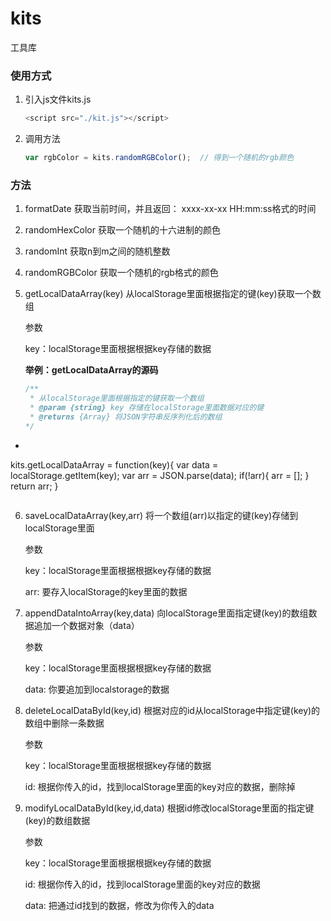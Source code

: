 # kits
 工具库

### 使用方式

1. 引入js文件kits.js

   ~~~js
   <script src="./kit.js"></script>
   ~~~

2. 调用方法

   ~~~js
   var rgbColor = kits.randomRGBColor();  // 得到一个随机的rgb颜色
   ~~~

   

   

### 方法

1. formatDate	获取当前时间，并且返回： xxxx-xx-xx HH:mm:ss格式的时间

2. randomHexColor  获取一个随机的十六进制的颜色

3. randomInt  获取n到m之间的随机整数

4. randomRGBColor   获取一个随机的rgb格式的颜色

5. getLocalDataArray(key)  从localStorage里面根据指定的键(key)获取一个数组

   参数
   
   key：localStorage里面根据根据key存储的数据
   
   **举例：getLocalDataArray的源码**
   
   ~~~js
   /**
    * 从localStorage里面根据指定的键获取一个数组
    * @param {string} key 存储在localStorage里面数据对应的键
    * @returns {Array} 将JSON字符串反序列化后的数组
   */
   ~~~
 * 
    
   kits.getLocalDataArray = function(key){
     var data = localStorage.getItem(key);
     var arr = JSON.parse(data);
     if(!arr){
       arr = [];
     }
     return arr;
   }
   
   ~~~
   
   ~~~

6. saveLocalDataArray(key,arr)   将一个数组(arr)以指定的键(key)存储到localStorage里面

   参数

   key：localStorage里面根据根据key存储的数据

   arr:    要存入localStorage的key里面的数据

   

7. appendDataIntoArray(key,data)  向localStorage里面指定键(key)的数组数据追加一个数据对象（data）

   参数

   key：localStorage里面根据根据key存储的数据

   data:    你要追加到localstorage的数据

   

8. deleteLocalDataById(key,id)   根据对应的id从localStorage中指定键(key)的数组中删除一条数据

   参数

   key：localStorage里面根据根据key存储的数据

   id:    根据你传入的id，找到localStorage里面的key对应的数据，删除掉

   

9. modifyLocalDataById(key,id,data)  根据id修改localStorage里面的指定键(key)的数组数据

   参数

   key：localStorage里面根据根据key存储的数据

   id:    根据你传入的id，找到localStorage里面的key对应的数据

   data: 把通过id找到的数据，修改为你传入的data